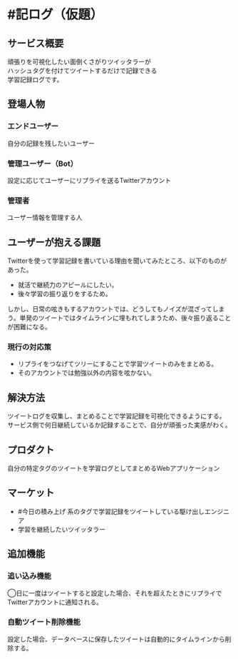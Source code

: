 # #記ログ（仮題）

## サービス概要
頑張りを可視化したい面倒くさがりツイッタラーが<br>
ハッシュタグを付けてツイートするだけで記録できる<br>
学習記録ログです。

## 登場人物
### エンドユーザー
自分の記録を残したいユーザー
### 管理ユーザー（Bot）
設定に応じてユーザーにリプライを送るTwitterアカウント
### 管理者
ユーザー情報を管理する人

## ユーザーが抱える課題

Twitterを使って学習記録を書いている理由を聞いてみたところ、以下のものがあった。
- 就活で継続力のアピールにしたい。
- 後々学習の振り返りをするため。

しかし、日常の呟きもするアカウントでは、どうしてもノイズが混ざってしまう。単発のツイートではタイムラインに埋もれてしまうため、後々振り返ることが困難になる。<br>

### 現行の対応策
- リプライをつなげてツリーにすることで学習ツイートのみをまとめる。
- そのアカウントでは勉強以外の内容を呟かない。

## 解決方法
ツイートログを収集し、まとめることで学習記録を可視化できるようにする。
サービス側で何日継続しているか記録することで、自分が頑張った実感がわく。

## プロダクト
自分の特定タグのツイートを学習ログとしてまとめるWebアプリケーション

## マーケット
- #今日の積み上げ 系のタグで学習記録をツイートしている駆け出しエンジニア
- 学習を継続したいツイッタラー

## 追加機能
### 追い込み機能
◯日に一度はツイートすると設定した場合、それを超えたときにリプライでTwitterアカウントに通知される。

### 自動ツイート削除機能
設定した場合、データベースに保存したツイートは自動的にタイムラインから削除する。